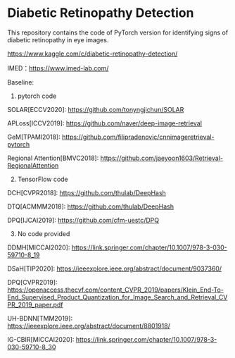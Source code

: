 # Diabetic Retinopathy Detection

This repository contains the code of PyTorch version for identifying signs of diabetic retinopathy in eye images.

https://www.kaggle.com/c/diabetic-retinopathy-detection/

IMED：https://www.imed-lab.com/

Baseline:
1) pytorch code

SOLAR[ECCV2020]: https://github.com/tonyngjichun/SOLAR

APLoss[ICCV2019]: https://github.com/naver/deep-image-retrieval

GeM[TPAMI2018]: https://github.com/filipradenovic/cnnimageretrieval-pytorch

Regional Attention[BMVC2018]: https://github.com/jaeyoon1603/Retrieval-RegionalAttention

2) TensorFlow code

DCH[CVPR2018]: https://github.com/thulab/DeepHash

DTQ[ACMMM2018]: https://github.com/thulab/DeepHash

DPQ[IJCAI2019]: https://github.com/cfm-uestc/DPQ 

3) No code provided

DDMH[MICCAI2020]: https://link.springer.com/chapter/10.1007/978-3-030-59710-8_19

DSaH[TIP2020]: https://ieeexplore.ieee.org/abstract/document/9037360/

DPQ[CVPR2019]: https://openaccess.thecvf.com/content_CVPR_2019/papers/Klein_End-To-End_Supervised_Product_Quantization_for_Image_Search_and_Retrieval_CVPR_2019_paper.pdf

UH-BDNN[TMM2019]: https://ieeexplore.ieee.org/abstract/document/8801918/

IG-CBIR[MICCAI2020]: https://link.springer.com/chapter/10.1007/978-3-030-59710-8_30







        